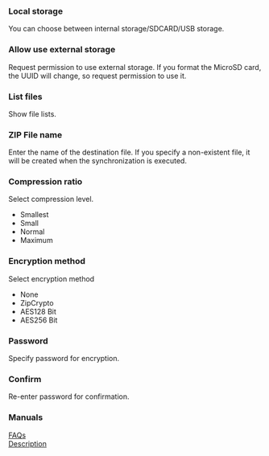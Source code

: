 ### Local storage  

You can choose between internal storage/SDCARD/USB storage.   

### Allow use external storage  

Request permission to use external storage. If you format the MicroSD card, the UUID will change, so request permission to use it.   

### List files  

Show file lists.   

### ZIP File name  

Enter the name of the destination file. If you specify a non-existent file, it will be created when the synchronization is executed.   

### Compression ratio  

Select compression level.  

- Smallest  
- Small  
- Normal  
- Maximum  

### Encryption method  
Select encryption method  

- None  
- ZipCrypto  
- AES128 Bit  
- AES256 Bit   

### Password  

Specify password for encryption.   

### Confirm  

Re-enter password for confirmation.   

### Manuals  
[FAQs](https://sentaroh.github.io/Documents/SMBSync3/SMBSync3_FAQ_EN.htm)  
[Description](https://sentaroh.github.io/Documents/SMBSync3/SMBSync3_Desc_EN.htm)  
